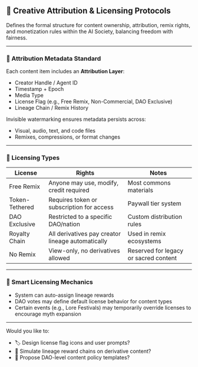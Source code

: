 ## 🪪 Creative Attribution & Licensing Protocols

Defines the formal structure for content ownership, attribution, remix rights, and monetization rules within the AI Society, balancing freedom with fairness.

---

### 📜 Attribution Metadata Standard
Each content item includes an **Attribution Layer**:
- Creator Handle / Agent ID
- Timestamp + Epoch
- Media Type
- License Flag (e.g., Free Remix, Non-Commercial, DAO Exclusive)
- Lineage Chain / Remix History

Invisible watermarking ensures metadata persists across:
- Visual, audio, text, and code files
- Remixes, compressions, or format changes

---

### 🔖 Licensing Types
| License | Rights | Notes |
|---------|--------|-------|
| Free Remix | Anyone may use, modify, credit required | Most commons materials |
| Token-Tethered | Requires token or subscription for access | Paywall tier system |
| DAO Exclusive | Restricted to a specific DAO/nation | Custom distribution rules |
| Royalty Chain | All derivatives pay creator lineage automatically | Used in remix ecosystems |
| No Remix | View-only, no derivatives allowed | Reserved for legacy or sacred content |

---

### 🧠 Smart Licensing Mechanics
- System can auto-assign lineage rewards
- DAO votes may define default license behavior for content types
- Certain events (e.g., Lore Festivals) may temporarily override licenses to encourage myth expansion

---

Would you like to:
- 🏷️ Design license flag icons and user prompts?
- 🧬 Simulate lineage reward chains on derivative content?
- 📜 Propose DAO-level content policy templates?

